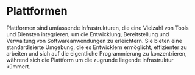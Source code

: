 # Plattformen

Plattformen sind umfassende Infrastrukturen, die eine Vielzahl von Tools und Diensten integrieren, um die Entwicklung, Bereitstellung und Verwaltung von Softwareanwendungen zu erleichtern. Sie bieten eine standardisierte Umgebung, die es Entwicklern ermöglicht, effizienter zu arbeiten und sich auf die eigentliche Programmierung zu konzentrieren, während sich die Plattform um die zugrunde liegende Infrastruktur kümmert.